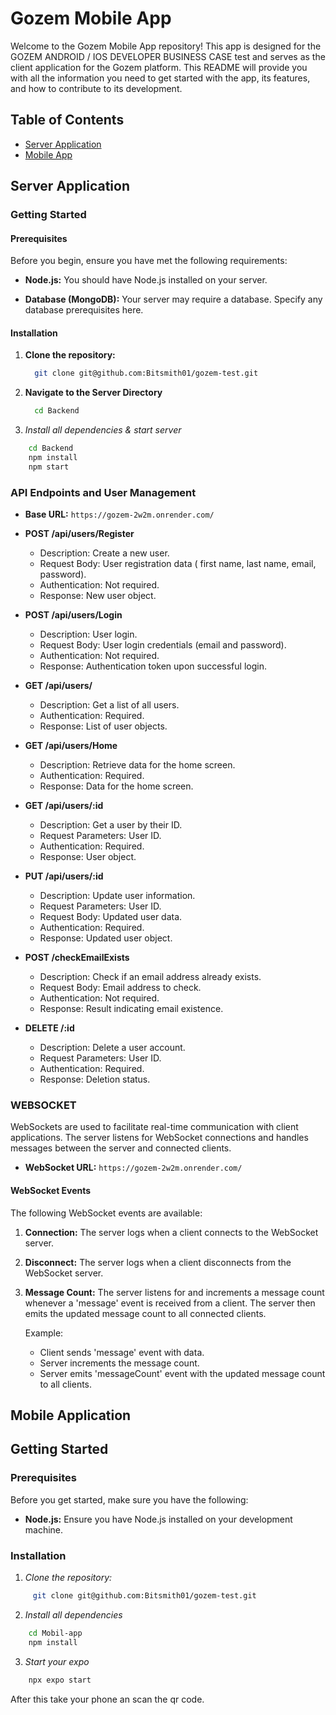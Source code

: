 # Gozem Mobile App

Welcome to the Gozem Mobile App repository! This app is designed for the GOZEM ANDROID / IOS DEVELOPER BUSINESS CASE test and serves as the client application for the Gozem platform. This README will provide you with all the information you need to get started with the app, its features, and how to contribute to its development.

## Table of Contents

- [Server Application](#server-application)
- [Mobile App](#mobile-app)

## Server Application

### Getting Started

#### Prerequisites

Before you begin, ensure you have met the following requirements:

- **Node.js:** You should have Node.js installed on your server.

- **Database (MongoDB):** Your server may require a database. Specify any database prerequisites here.

#### Installation

1. **Clone the repository:**

   ```bash
     git clone git@github.com:Bitsmith01/gozem-test.git
   
2. **Navigate to the Server Directory**
   ```bash
     cd Backend

3. _Install all dependencies & start server_

```bash
    cd Backend
    npm install
    npm start
```
### API Endpoints and User Management

- **Base URL:** `https://gozem-2w2m.onrender.com/`

- **POST /api/users/Register**
  - Description: Create a new user.
  - Request Body: User registration data ( first name, last name, email, password).
  - Authentication: Not required.
  - Response: New user object.

- **POST /api/users/Login**
  - Description: User login.
  - Request Body: User login credentials (email and password).
  - Authentication: Not required.
  - Response: Authentication token upon successful login.

- **GET /api/users/**
  - Description: Get a list of all users.
  - Authentication: Required.
  - Response: List of user objects.

- **GET /api/users/Home**
  - Description: Retrieve data for the home screen.
  - Authentication: Required.
  - Response: Data for the home screen.

- **GET /api/users/:id**
  - Description: Get a user by their ID.
  - Request Parameters: User ID.
  - Authentication: Required.
  - Response: User object.

- **PUT /api/users/:id**
  - Description: Update user information.
  - Request Parameters: User ID.
  - Request Body: Updated user data.
  - Authentication: Required.
  - Response: Updated user object.

- **POST /checkEmailExists**
  - Description: Check if an email address already exists.
  - Request Body: Email address to check.
  - Authentication: Not required.
  - Response: Result indicating email existence.

- **DELETE /:id**
  - Description: Delete a user account.
  - Request Parameters: User ID.
  - Authentication: Required.
  - Response: Deletion status.

### WEBSOCKET

WebSockets are used to facilitate real-time communication with client applications. The server listens for WebSocket connections and handles messages between the server and connected clients.

- **WebSocket URL:** `https://gozem-2w2m.onrender.com/`

#### WebSocket Events

The following WebSocket events are available:

1. **Connection:** The server logs when a client connects to the WebSocket server.

2. **Disconnect:** The server logs when a client disconnects from the WebSocket server.

3. **Message Count:** The server listens for and increments a message count whenever a 'message' event is received from a client. The server then emits the updated message count to all connected clients.

   Example:
   - Client sends 'message' event with data.
   - Server increments the message count.
   - Server emits 'messageCount' event with the updated message count to all clients.

## Mobile Application

## Getting Started

### Prerequisites

Before you get started, make sure you have the following:

- **Node.js:** Ensure you have Node.js installed on your development machine.

### Installation

1. _Clone the repository:_

```bash
     git clone git@github.com:Bitsmith01/gozem-test.git
```

2. _Install all dependencies_

```bash
    cd Mobil-app
    npm install
```
3. _Start your expo_

```bash
    npx expo start
```

After this take your phone an scan the qr code.
